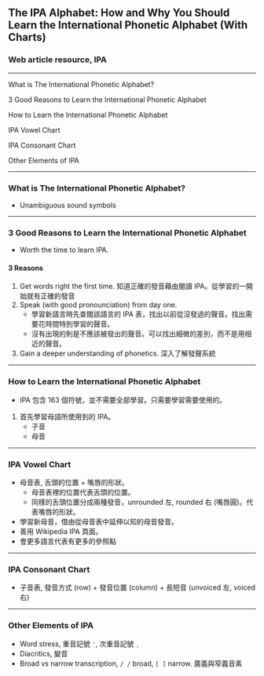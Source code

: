 ## The IPA Alphabet: How and Why You Should Learn the International Phonetic Alphabet (With Charts)
### Web article resource, IPA

------------------

What is The International Phonetic Alphabet?

3 Good Reasons to Learn the International Phonetic Alphabet

How to Learn the International Phonetic Alphabet

IPA Vowel Chart

IPA Consonant Chart

Other Elements of IPA

------------------


### What is The International Phonetic Alphabet?
  * Unambiguous sound symbols


------------------------------


### 3 Good Reasons to Learn the International Phonetic Alphabet
  * Worth the time to learn IPA.

#### 3 Reasons
  1. Get words right the first time. 知道正確的發音藉由閱讀 IPA。從學習的一開始就有正確的發音
  1. Speak (with good pronounciation) from day one. 
      * 學習新語言時先查閱該語言的 IPA 表，找出以前從沒發過的聲音。找出需要花時間特別學習的聲音。
      * 沒有出現的則是不應該被發出的聲音。可以找出細微的差別，而不是用相近的聲音。
  1. Gain a deeper understanding of phonetics. 深入了解發聲系統


------------------------------


### How to Learn the International Phonetic Alphabet
  * IPA 包含 163 個符號，並不需要全部學習。只需要學習需要使用的。
  1. 首先學習母語所使用到的 IPA。
      * 子音
      * 母音


------------------------------


### IPA Vowel Chart
  * 母音表, 舌頭的位置 + 嘴唇的形狀。
    * 母音表裡的位置代表舌頭的位置。
    * 同樣的舌頭位置分成兩種發音，unrounded 左, rounded 右 (嘴唇圓)。代表嘴唇的形狀。
  * 學習新母音，借由從母音表中延伸以知的母音發音。
  * 善用 Wikipedia IPA 頁面。
  * 會更多語言代表有更多的參照點


------------------------------


### IPA Consonant Chart
  * 子音表, 發音方式 (row) + 發音位置 (column) + 長短音 (unvoiced 左, voiced 右)


------------------------------


### Other Elements of IPA
  * Word stress, 重音記號 `ˈ`, 次重音記號 `ˌ`
  * Diacritics, 變音
  * Broad vs narrow transcription, `/ /` broad, `[ ]` narrow. 廣義與窄義音素